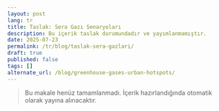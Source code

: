 ```yaml
---
layout: post
lang: tr
title: Taslak: Sera Gazı Senaryoları
description: Bu içerik taslak durumundadır ve yayımlanmamıştır.
date: 2025-07-23
permalink: /tr/blog/taslak-sera-gazlari/
draft: true
published: false
tags: []
alternate_url: /blog/greenhouse-gases-urban-hotspots/
---
```


> Bu makale henüz tamamlanmadı. İçerik hazırlandığında otomatik olarak yayına alınacaktır.

